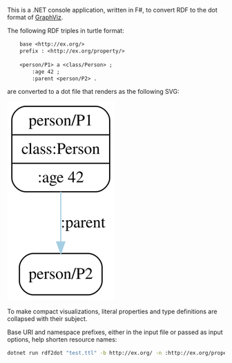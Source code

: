 This is a .NET console application, written in F#, to convert RDF to the dot format of [GraphViz](https://www.graphviz.org/).

The following RDF triples in turtle format:

```ttl
    base <http://ex.org/>
    prefix : <http://ex.org/property/>

    <person/P1> a <class/Person> ;
        :age 42 ;
        :parent <person/P2> .
```

are converted to a dot file that renders as the following SVG:


![](test.ttl.dot.svg)

To make compact visualizations, literal properties and type definitions are collapsed with their subject.

Base URI and namespace prefixes, either in the input file or passed as input options, help shorten resource names:

```bash
dotnet run rdf2dot "test.ttl" -b http://ex.org/ -n :http://ex.org/property/ class:http://ex.org/class/
```